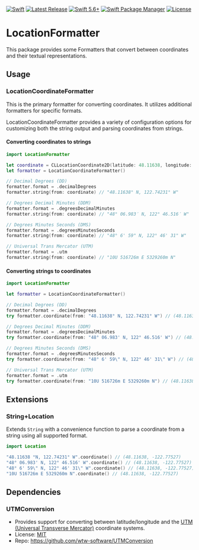 [![Swift](https://github.com/salishseasoftware/LocationFormatter/actions/workflows/test.yml/badge.svg)](https://github.com/salishseasoftware/LocationFormatter/actions/workflows/test.yml)
[![Latest Release](https://img.shields.io/github/release/salishseasoftware/LocationFormatter/all.svg)](https://github.com/salishseasoftware/LocationFormatter/releases)
[![Swift 5.6+](https://img.shields.io/badge/Swift-5.6+-orange.svg)](https://developer.apple.com/swift)
[![Swift Package Manager](https://img.shields.io/badge/SPM-compatible-brightgreen.svg)](https://swift.org/package-manager)
[![License](https://img.shields.io/github/license/salishseasoftware/LocationFormatter)](LICENSE)

# LocationFormatter

This package provides some Formatters that convert between coordinates and their textual representations.

## Usage


### LocationCoordinateFormatter

This is the primary formatter for converting coordinates. It utilizes additional formatters for specific formats.

LocationCoordinateFormatter provides a variety of configuration options for customizing both the string output and parsing coordinates from strings.


#### Converting coordinates to strings

```swift
import LocationFormatter

let coordinate = CLLocationCoordinate2D(latitude: 48.11638, longitude: -122.77527)
let formatter = LocationCoordinateFormatter()

// Decimal Degrees (DD)
formatter.format = .decimalDegrees
formatter.string(from: coordinate) // "48.11638° N, 122.74231° W"

// Degrees Decimal Minutes (DDM)
formatter.format = .degreesDecimalMinutes
formatter.string(from: coordinate) // "48° 06.983′ N, 122° 46.516′ W"

// Degrees Minutes Seconds (DMS)
formatter.format = .degreesMinutesSeconds
formatter.string(from: coordinate) // "48° 6' 59" N, 122° 46' 31" W"

// Universal Trans Mercator (UTM)
formatter.format = .utm
formatter.string(from: coordinate) // "10U 516726m E 5329260m N"
```

#### Converting strings to coordinates

```swift
import LocationFormatter

let formatter = LocationCoordinateFormatter() 

// Decimal Degrees (DD)
formatter.format = .decimalDegrees
try formatter.coordinate(from: "48.11638° N, 122.74231° W") // (48.11638, -122.77527)

// Degrees Decimal Minutes (DDM)
formatter.format = .degreesDecimalMinutes
try formatter.coordinate(from: "48° 06.983' N, 122° 46.516' W") // (48.11638, -122.77527)

// Degrees Minutes Seconds (DMS)
formatter.format = .degreesMinutesSeconds
try formatter.coordinate(from: "48° 6' 59\" N, 122° 46' 31\" W") // (48.11638, -122.77527)

// Universal Trans Mercator (UTM)
formatter.format = .utm
try formatter.coordinate(from: "10U 516726m E 5329260m N") // (48.11638, -122.77527)
```

## Extensions

### String+Location

Extends `String` with a convenience function to parse a coordinate from a string using all supported format.


```swift
import Location

"48.11638 °N, 122.74231° W".coordinate() // (48.11638, -122.77527)
"48° 06.983' N, 122° 46.516' W".coordinate() // (48.11638, -122.77527)
"48° 6' 59\" N, 122° 46' 31\" W".coordinate() // (48.11638, -122.77527)
"10U 516726m E 5329260m N".coordinate() // (48.11638, -122.77527)
```

## Dependencies

### UTMConversion

- Provides support for converting between latitude/longitude and the [UTM (Universal Transverse Mercator)](https://en.wikipedia.org/wiki/Universal_Transverse_Mercator_coordinate_system) coordinate systems.
- License: [MIT](https://github.com/wtw-software/UTMConversion/blob/master/LICENSE)
- Repo: https://github.com/wtw-software/UTMConversion

